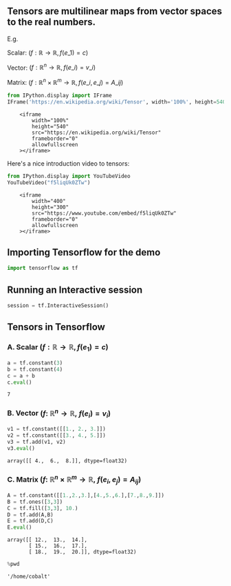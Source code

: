 ## Tensors are multilinear maps from vector spaces to the real numbers.

E.g.

Scalar:  $\left( f : \mathbb{R}\rightarrow \mathbb{R},  f\left(e\_1\right) = c \right)$  

Vector:  $\left( f : \mathbb{R}^n \rightarrow \mathbb{R},  f\left(e\_i\right) = v\_i \right)$  

Matrix:  $\left( f : \mathbb{R}^n \times \mathbb{R}^m \rightarrow \mathbb{R},  f\left(e\_i, e\_j\right) = A\_{ij} \right)$


```python
from IPython.display import IFrame
IFrame('https://en.wikipedia.org/wiki/Tensor', width='100%', height=540)
```





        <iframe
            width="100%"
            height="540"
            src="https://en.wikipedia.org/wiki/Tensor"
            frameborder="0"
            allowfullscreen
        ></iframe>
        



Here's a nice introduction video to tensors:


```python
from IPython.display import YouTubeVideo
YouTubeVideo("f5liqUk0ZTw")
```





        <iframe
            width="400"
            height="300"
            src="https://www.youtube.com/embed/f5liqUk0ZTw"
            frameborder="0"
            allowfullscreen
        ></iframe>
        



## Importing Tensorflow for the demo


```python
import tensorflow as tf 
```

## Running an Interactive session 


```python
session = tf.InteractiveSession()
```

## Tensors in Tensorflow

### A. Scalar $\left( f : \mathbb{R}\rightarrow \mathbb{R},  f(e_1) = c \right)$  


```python
a = tf.constant(3)
b = tf.constant(4)
c = a + b
c.eval()
```




    7



### B. Vector $\left( f :\: \mathbb{R}^n \rightarrow \mathbb{R}, \: f(e_i) = v_i \right)$ 


```python
v1 = tf.constant([[1., 2., 3.]]) 
v2 = tf.constant([[3., 4., 5.]])
v3 = tf.add(v1, v2)
v3.eval()
```




    array([[ 4.,  6.,  8.]], dtype=float32)



### C. Matrix  $\left( f :\: \mathbb{R}^n \times \mathbb{R}^m \rightarrow \mathbb{R}, \: f(e_i, e_j) = A_{ij} \right)$


```python
A = tf.constant([[1.,2.,3.],[4.,5.,6.],[7.,8.,9.]])
B = tf.ones([3,3])
C = tf.fill([3,3], 10.)
D = tf.add(A,B)
E = tf.add(D,C)
E.eval()
```




    array([[ 12.,  13.,  14.],
           [ 15.,  16.,  17.],
           [ 18.,  19.,  20.]], dtype=float32)




```python
%pwd
```




    '/home/cobalt'


